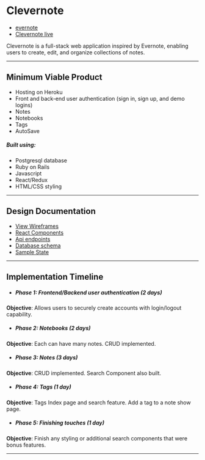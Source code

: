 # Clevernote

- [evernote](https://evernote.com)
- [Clevernote live](https://Clevernote-.herokuapp.com)

Clevernote is a full-stack web application inspired by Evernote, enabling users to create, edit, and organize collections of notes.
_________________

## Minimum Viable Product
- Hosting on Heroku
- Front and back-end user authentication (sign in, sign up, and demo logins)
- Notes
- Notebooks
- Tags
- AutoSave

##### Built using:
- Postgresql database
- Ruby on Rails
- Javascript
- React/Redux
- HTML/CSS styling
_________________

## Design Documentation

- [View Wireframes](wireframes)
- [React Components](component-hierarchy.md)
- [Api endpoints](api-endpoints.md)
- [Database schema](schema.md)
- [Sample State](sample-state.md)
_________________

## Implementation Timeline
- ##### Phase 1: Frontend/Backend user authentication (2 days)
__Objective__: Allows users to securely create accounts with login/logout capability.

- ##### Phase 2: Notebooks (2 days)
__Objective__: Each can have many notes. CRUD implemented.  

- ##### Phase 3: Notes (3 days)
__Objective__: CRUD implemented. Search Component also built.

- ##### Phase 4: Tags (1 day)
__Objective__: Tags Index page and search feature. Add a tag to a note show page.

- ##### Phase 5: Finishing touches (1 day)
__Objective__: Finish any styling or additional search components that were bonus features.
_________________
